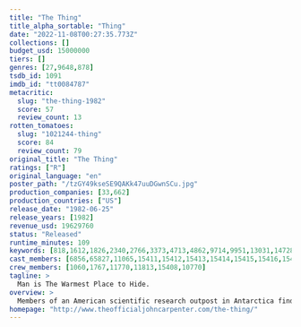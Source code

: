 ```yaml
---
title: "The Thing"
title_alpha_sortable: "Thing"
date: "2022-11-08T00:27:35.773Z"
collections: []
budget_usd: 15000000
tiers: []
genres: [27,9648,878]
tsdb_id: 1091
imdb_id: "tt0084787"
metacritic:
  slug: "the-thing-1982"
  score: 57
  review_count: 13
rotten_tomatoes:
  slug: "1021244-thing"
  score: 84
  review_count: 79
original_title: "The Thing"
ratings: ["R"]
original_language: "en"
poster_path: "/tzGY49kseSE9QAKk47uuDGwnSCu.jpg"
production_companies: [33,662]
production_countries: ["US"]
release_date: "1982-06-25"
release_years: [1982]
revenue_usd: 19629760
status: "Released"
runtime_minutes: 109
keywords: [818,1612,1826,2340,2766,3373,4713,4862,9714,9951,13031,14728,14729,15250,34117,155821,183787,220392,238467]
cast_members: [6856,65827,11065,15411,15412,15413,15414,15415,15416,15417,11782]
crew_members: [1060,1767,11770,11813,15408,10770]
tagline: >
  Man is The Warmest Place to Hide.
overview: >
  Members of an American scientific research outpost in Antarctica find themselves battling a parasitic alien organism capable of perfectly imitating its victims. They soon discover that this task will be harder than they thought, as they don't know which members of the team have already been assimilated and their paranoia threatens to tear them apart.
homepage: "http://www.theofficialjohncarpenter.com/the-thing/"
---
```

